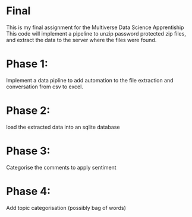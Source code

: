# Final
This is my final assignment for the Multiverse Data Science Apprentiship
This code will implement a pipeline to unzip password protected zip files, and extract the data to the server where the files were found.  

# Phase 1: 
Implement a data pipline to add automation to the file extraction and conversation from csv to excel.
# Phase 2: 
load the extracted data into an sqlite database
# Phase 3: 
Categorise the comments to apply sentiment
# Phase 4: 
Add topic categorisation (possibly bag of words)
